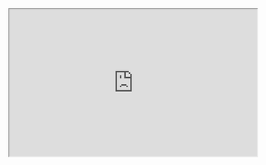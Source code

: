 <iframe src="https://liaojunjun.github.io/nice/root/svg/svg_ring_graph_demo.html" width="100%" height="300"></iframe>
